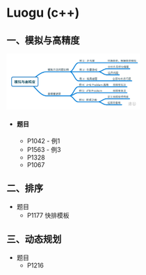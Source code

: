 # Luogu (c++)



## 一、模拟与高精度

<img src=".assets/%E6%A8%A1%E6%8B%9F%E4%B8%8E%E9%AB%98%E7%B2%BE%E5%BA%A6.png" style="zoom:30%;" />

- #### 题目

  - P1042 - 例1
  - P1563 - 例3
  - P1328 
  - P1067
  



## 二、排序

- 题目
  - P1177     快排模板



## 三、动态规划

- 题目	
  - P1216